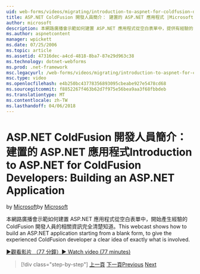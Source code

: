 ```yaml
---
uid: web-forms/videos/migrating/introduction-to-aspnet-for-coldfusion-developers-building-an-aspnet-application
title: ASP.NET ColdFusion 開發人員簡介： 建置的 ASP.NET 應用程式 |Microsoft 文件
author: microsoft
description: 本網路廣播會示範如何建置 ASP.NET 應用程式從空白表單中，提供有經驗的 ColdFusion 開發人員清楚知道到底是什麼的...
ms.author: aspnetcontent
manager: wpickett
ms.date: 07/25/2006
ms.topic: article
ms.assetid: 47316dec-a4cd-4818-8ba7-87e29d963c38
ms.technology: dotnet-webforms
ms.prod: .net-framework
msc.legacyurl: /web-forms/videos/migrating/introduction-to-aspnet-for-coldfusion-developers-building-an-aspnet-application
msc.type: video
ms.openlocfilehash: e4b250bc43778356893095cbeabe927e5478cd68
ms.sourcegitcommit: f8852267f463b62d7f975e56bea9aa3f68fbbdeb
ms.translationtype: MT
ms.contentlocale: zh-TW
ms.lasthandoff: 04/06/2018
---
```

<a name="introduction-to-aspnet-for-coldfusion-developers-building-an-aspnet-application"></a><span data-ttu-id="f142f-103">ASP.NET ColdFusion 開發人員簡介： 建置的 ASP.NET 應用程式</span><span class="sxs-lookup"><span data-stu-id="f142f-103">Introduction to ASP.NET for ColdFusion Developers: Building an ASP.NET Application</span></span>
====================
<span data-ttu-id="f142f-104">by [Microsoft](https://github.com/microsoft)</span><span class="sxs-lookup"><span data-stu-id="f142f-104">by [Microsoft](https://github.com/microsoft)</span></span>

<span data-ttu-id="f142f-105">本網路廣播會示範如何建置 ASP.NET 應用程式從空白表單中，開始產生經驗的 ColdFusion 開發人員的相關資訊完全清楚知道。</span><span class="sxs-lookup"><span data-stu-id="f142f-105">This webcast shows how to build an ASP.NET application starting from a blank form, to give the experienced ColdFusion developer a clear idea of exactly what is involved.</span></span>

[<span data-ttu-id="f142f-106">&#9654;觀看影片 （77 分鐘）</span><span class="sxs-lookup"><span data-stu-id="f142f-106">&#9654; Watch video (77 minutes)</span></span>](https://channel9.msdn.com/Blogs/ASP-NET-Site-Videos/introduction-to-aspnet-for-coldfusion-developers-building-an-aspnet-application)

> [!div class="step-by-step"]
> <span data-ttu-id="f142f-107">[上一頁](intro-to-aspnet-for-coldfusion-developers-adding-aspnet-to-your-repertoire.md)
> [下一頁](interop-between-php-and-the-windows-platform.md)</span><span class="sxs-lookup"><span data-stu-id="f142f-107">[Previous](intro-to-aspnet-for-coldfusion-developers-adding-aspnet-to-your-repertoire.md)
[Next](interop-between-php-and-the-windows-platform.md)</span></span>

